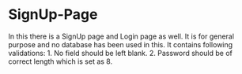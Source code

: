 # SignUp-Page
In this there is a SignUp page and Login page as well.
It is for general purpose and no database has been used in this.
It contains following validations:
    1. No field should be left blank.
    2. Password should be of correct length which is set as 8.
